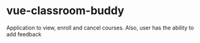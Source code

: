 # vue-classroom-buddy
Application to view, enroll and cancel courses. Also, user has the ability to add feedback
